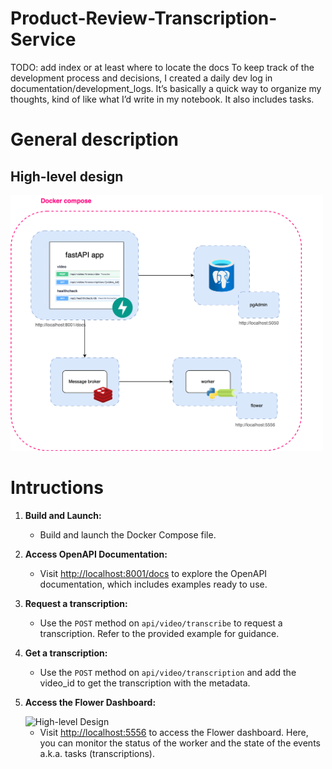 # Product-Review-Transcription-Service

TODO: add index or at least where to locate the docs
To keep track of the development process and decisions, I created a daily dev log in documentation/development_logs. It’s basically a quick way to organize my thoughts, kind of like what I’d write in my notebook. It also includes tasks.

# General description

## High-level design

<img src="./documentation/diagrams/hld.png" alt="High-level Design" width="500"/>

# Intructions

1. **Build and Launch:**

   - Build and launch the Docker Compose file.

2. **Access OpenAPI Documentation:**

   - Visit [http://localhost:8001/docs](http://localhost:8001/docs) to explore the OpenAPI documentation, which includes examples ready to use.

3. **Request a transcription:**

   - Use the `POST` method on `api/video/transcribe` to request a transcription. Refer to the provided example for guidance.

4. **Get a transcription:**

   - Use the `POST` method on `api/video/transcription` and add the video_id to get the transcription with the metadata.

5. **Access the Flower Dashboard:**

   <img src="./docs/flower_dashboard.png" alt="High-level Design" width="700"/>

   - Visit [http://localhost:5556](http://localhost:5556) to access the Flower dashboard. Here, you can monitor the status of the worker and the state of the events a.k.a. tasks (transcriptions).

